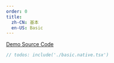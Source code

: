 ```yaml
---
order: 0
title:
  zh-CN: 基本
  en-US: Basic
---
```


[Demo Source Code](https://github.com/ant-design/ant-design-mobile-rn/blob/master/components/locale-provider/demo/basic.native.tsx)

````jsx
// todos: include('./basic.native.tsx')
````

